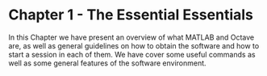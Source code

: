 # Chapter 1 - The Essential Essentials

In this Chapter we have present an overview of what MATLAB and Octave are, as well as general guidelines on how to obtain the software and how to start a session in each of them. We have cover some useful commands as well as some general features of the software environment. 